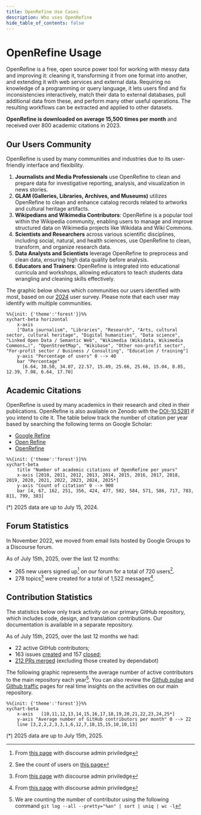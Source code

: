 ```yaml
---
title: OpenRefine Use Cases
description: Who uses OpenRefine
hide_table_of_contents: false
---
```

# OpenRefine Usage 

OpenRefine is a free, open source power tool for working with messy data and improving it: cleaning it, transforming it from one format into another, and extending it with web services and external data. Requiring no knowledge of a programming or query language, it lets users find and fix inconsistencies interactively, match their data to external databases, pull additional data from these, and perform many other useful operations. The resulting workflows can be extracted and applied to other datasets.

**OpenRefine is downloaded on average 15,500 times per month** and received over 800 academic citations in 2023.

## Our Users Community

OpenRefine is used by many communities and industries due to its user-friendly interface and flexibility.
1. **Journalists and Media Professionals** use OpenRefine to clean and prepare data for investigative reporting, analysis, and visualization in news stories.
2. **GLAM (Galleries, Libraries, Archives, and Museums)** utilizes OpenRefine to clean and enhance catalog records related to artworks and cultural heritage artifacts.
3. **Wikipedians and Wikimedia Contributors**: OpenRefine is a popular tool within the Wikipedia community, enabling users to manage and improve structured data on Wikimedia projects like Wikidata and Wiki Commons.
4. **Scientists and Researchers** across various scientific disciplines, including social, natural, and health sciences, use OpenRefine to clean, transform, and organize research data.
5. **Data Analysts and Scientists** leverage OpenRefine to preprocess and clean data, ensuring high data quality before analysis.
6. **Educators and Trainers**: OpenRefine is integrated into educational curricula and workshops, allowing educators to teach students data wrangling and cleaning skills effectively.


The graphic below shows which communities our users identified with most, based on our [2024](/blog/2024/12/20/2024-survey-results) user survey. Please note that each user may identify with multiple communities.

```mermaid
%%{init: {'theme':'forest'}}%%
xychart-beta horizontal
    x-axis  
    ["Data journalism", "Libraries", "Research", "Arts, cultural sector, cultural heritage", "Digital humanities", "Data science", "Linked Open Data / Semantic Web", "Wikimedia (Wikidata, Wikimedia Commons…)", "OpenStreetMap", "Wikibase", "Other non-profit sector", "For-profit sector / Business / Consulting", "Education / training"]
    y-axis "Percentage of users" 0 --> 40
    bar "Percentage" 
      [6.64, 38.50, 34.07, 22.57, 15.49, 25.66, 25.66, 15.04, 8.85, 12.39, 7.08, 6.64, 17.70]
```

## Academic Citations 
OpenRefine is used by many academics in their research and cited in their publications. OpenRefine is also available on Zenodo with the [DOI-10.5281](https://zenodo.org/records/10689569) if you intend to cite it. The table below track the number of citation per year based by searching the following terms on Google Scholar:
* [Google Refine](https://scholar.google.ca/scholar?hl=en&as_sdt=0%2C5&as_ylo=2023&as_yhi=2023&q=%22Google+Refine%22+-openrefine&btnG=)
* [Open Refine](https://scholar.google.ca/scholar?hl=en&as_sdt=0%2C5&as_ylo=2023&as_yhi=2023&q=%22Open+Refine%22+-openrefine&btnG=)
* [OpenRefine](https://scholar.google.ca/scholar?hl=en&as_sdt=0%2C5&as_ylo=2023&as_yhi=2023&q=%22OpenRefine%22&btnG=)


```mermaid 
%%{init: {'theme':'forest'}}%%
xychart-beta
    title "Number of academic citations of OpenRefine per years"
    x-axis [2010, 2011, 2012, 2013, 2014, 2015, 2016, 2017, 2018, 2019, 2020, 2021, 2022, 2023, 2024, 2025*]
    y-axis "Count of citation" 0 --> 900
    bar [4, 67, 162, 251, 356, 424, 477, 502, 584, 571, 586, 717, 783, 811, 799, 383]
```

(*) 2025 data are up to July 15, 2024.

## Forum Statistics 

In November 2022, we moved from email lists hosted by Google Groups to a Discourse forum. 

As of July 15th, 2025, over the last 12 months:
* 265 new users signed up[^1] on our forum for a total of 720 users[^2].
* 278 topics[^3] were created for a total of 1,522 messages[^4].

## Contribution Statistics

The statistics below only track activity on our primary GitHub repository, which includes code, design, and translation contributions. Our documentation is available in a separate repository.

As of July 15th, 2025, over the last 12 months we had:
* 22 active GitHub contributors;
* 163 issues [created](https://github.com/OpenRefine/OpenRefine/issues?q=is%3Aissue%20created%3A2024-07-15..2025-07-15) and 157 [closed](https://github.com/OpenRefine/OpenRefine/issues?q=is%3Aissue%20closed%3A2024-07-15..2025-07-15);
* [212 PRs merged](https://github.com/OpenRefine/OpenRefine/pulls?q=is%3Amerged+created%3A2024-07-15..2025-07-15+-author%3Aapp%2Fdependabot) (excluding those created by dependabot)

The following graphic represents the average number of active contributors to the main repository each year[^5]. You can also review the [Github pulse](https://github.com/OpenRefine/OpenRefine/pulse) and [Github traffic](https://github.com/OpenRefine/OpenRefine/graphs/traffic) pages for real time insights on the activities on our main repository.

```mermaid 
%%{init: {'theme':'forest'}}%%
xychart-beta 
    x-axis   [10,11,12,13,14,15,16,17,18,19,20,21,22,23,24,25*]
    y-axis "Average number of GitHub contributors per month" 0 --> 22
    line [3,2,2,2,3,3,1,6,12,7,18,15,15,10,10,13]
```
(*) 2025 data are up to July 15th, 2025.
[^1]: From [this page](https://forum.openrefine.org/admin/reports/signups?end_date=2024-12-03&mode=table&start_date=2023-12-03) with discourse admin priviledge
[^2]: See the count of users on [this page](https://forum.openrefine.org/u?order=likes_received&period=all)
[^3]: From [this page](https://forum.openrefine.org/admin/reports/topics?end_date=2024-12-03&mode=table&start_date=2023-12-03) with discourse admin priviledge
[^4]: From [this page](https://forum.openrefine.org/admin/reports/posts?end_date=2024-12-03&mode=table&start_date=2023-12-03) with discourse admin priviledge
[^5]: We are counting the number of contributor using the following command `git log --all --pretty="%an" | sort | uniq | wc -l`

